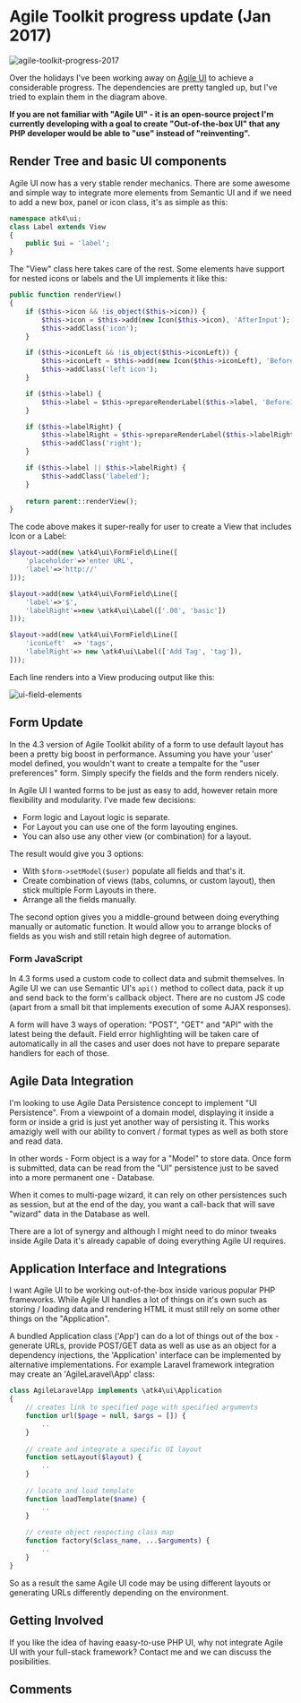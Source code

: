 # Agile Toolkit progress update (Jan 2017)

![agile-toolkit-progress-2017](../../images/ui/agile-toolkit-progress-2017.png)

Over the holidays I've been working away on [Agile UI](http://github.com/atk4/ui) to achieve a considerable progress. The dependencies are pretty tangled up, but I've tried to explain them in the diagram above.

**If you are not familiar with "Agile UI" - it is an open-source project I'm currently developing with a goal to create "Out-of-the-box UI" that any PHP developer would be able to "use" instead of "reinventing".**

## Render Tree and basic UI components

Agile UI now has a very stable render mechanics. There are some awesome and simple way to integrate more elements from Semantic UI and if we need to add a new box, panel or icon class, it's as simple as this:

``` php
namespace atk4\ui;
class Label extends View
{
    public $ui = 'label';
}
```

The "View" class here takes care of the rest. Some elements have support for nested icons or labels and the UI implements it like this:

``` php
public function renderView()
{
    if ($this->icon && !is_object($this->icon)) {
        $this->icon = $this->add(new Icon($this->icon), 'AfterInput');
        $this->addClass('icon');
    }

    if ($this->iconLeft && !is_object($this->iconLeft)) {
        $this->iconLeft = $this->add(new Icon($this->iconLeft), 'BeforeInput');
        $this->addClass('left icon');
    }

    if ($this->label) {
        $this->label = $this->prepareRenderLabel($this->label, 'BeforeInput');
    }

    if ($this->labelRight) {
        $this->labelRight = $this->prepareRenderLabel($this->labelRight, 'AfterInput');
        $this->addClass('right');
    }

    if ($this->label || $this->labelRight) {
        $this->addClass('labeled');
    }
  
  	return parent::renderView();
}
```

The code above makes it super-really for user to create a View that includes Icon or a Label:

``` php
$layout->add(new \atk4\ui\FormField\Line([
    'placeholder'=>'enter URL',
    'label'=>'http://'
]));

$layout->add(new \atk4\ui\FormField\Line([
    'label'=>'$', 
    'labelRight'=>new \atk4\ui\Label(['.00', 'basic'])
]));

$layout->add(new \atk4\ui\FormField\Line([
    'iconLeft'  => 'tags',
    'labelRight'=> new \atk4\ui\Label(['Add Tag', 'tag']),
]));
```

Each line renders into a View producing output like this:

![ui-field-elements](../../images/ui/ui-field-elements.png)

## Form Update

In the 4.3 version of Agile Toolkit ability of a form to use default layout has been a pretty big boost in performance. Assuming you have your 'user' model defined, you wouldn't want to create a tempalte for the "user preferences" form. Simply specify the fields and the form renders nicely.

In Agile UI I wanted forms to be just as easy to add, however retain more flexibility and modularity. I've made few decisions:

-   Form logic and Layout logic is separate.
-   For Layout you can use one of the form layouting engines.
-   You can also use any other view (or combination) for a layout.

The result would give you 3 options:

-   With `$form->setModel($user)` populate all fields and that's it.
-   Create combination of views (tabs, columns, or custom layout), then stick multiple Form Layouts in there.
-   Arrange all the fields manually.

The second option gives you a middle-ground between doing everything manually or automatic function. It would allow you to arrange blocks of fields as you wish and still retain high degree of automation.

### Form JavaScript

In 4.3 forms used a custom code to collect data and submit themselves. In Agile UI we can use Semantic UI's `api()` method to collect data, pack it up and send back to the form's callback object. There are no custom JS code (apart from a small bit that implements execution of some AJAX responses).

A form will have 3 ways of operation: "POST", "GET" and "API" with the latest being the default. Field error highlighting will be taken care of automatically in all the cases and user does not have to prepare separate handlers for each of those.

## Agile Data Integration

I'm looking to use Agile Data Persistence concept to implement "UI Persistence". From a viewpoint of a domain model, displaying it inside a form or inside a grid is just yet another way of persisting it. This works amazigly well with our ability to convert / format types as well as both store and read data.

In other words - Form object is a way for a "Model" to store data. Once form is submitted, data can be read from the "UI" persistence just to be saved into a more permanent one - Database.

When it comes to multi-page wizard, it can rely on other persistences such as session, but at the end of the day, you want a call-back that will save "wizard" data in the Database as well.

There are a lot of synergy and although I might need to do minor tweaks inside Agile Data it's already capable of doing everything Agile UI requires.

## Application Interface and Integrations

I want Agile UI to be working out-of-the-box inside various popular PHP frameworks. While Agile UI handles a lot of things on it's own such as storing / loading data and rendering HTML it must still rely on some other things on the "Application".

A bundled Application class ('App') can do a lot of things out of the box - generate URLs, provide POST/GET data as well as use as an object for a dependency injections, the 'Application' interface can be implemented by alternative implementations. For example Laravel framework integration may create an 'AgileLaravel\App' class:

``` php
class AgileLaravelApp implements \atk4\ui\Application
{
    // creates link to specified page with specified arguments
    function url($page = null, $args = []) {
        ..
    } 
  
    // create and integrate a specific UI layout
    function setLayout($layout) {
        ..
    }
  
    // locate and load template
    function loadTemplate($name) {
        ..
    }
  
    // create object respecting class map
    function factory($class_name, ...$arguments) {
        ..
    }
}
```

So as a result the same Agile UI code may be using different layouts or generating URLs differently depending on the environment. 

## Getting Involved

If you like the idea of having eaasy-to-use PHP UI, why not integrate Agile UI with your full-stack framework? Contact me and we can discuss the posibilities.

## Comments

<div id="disqus_thread"></div>
<script>
(function() {
var d = document, s = d.createElement('script');

s.src = '//nearlyguru.disqus.com/embed.js';

s.setAttribute('data-timestamp', +new Date());
(d.head || d.body).appendChild(s);
})();
</script>
